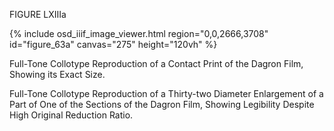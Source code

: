 FIGURE LXIIIa 

{% include osd_iiif_image_viewer.html region="0,0,2666,3708" id="figure_63a" canvas="275" height="120vh" %}

Full-Tone Collotype Reproduction of a Contact Print 
of the Dagron Film, Showing its Exact Size. 

Full-Tone Collotype Reproduction of a Thirty-two 
Diameter Enlargement of a Part of One of the Sections 
of the Dagron Film, Showing Legibility Despite High 
Original Reduction Ratio. 

